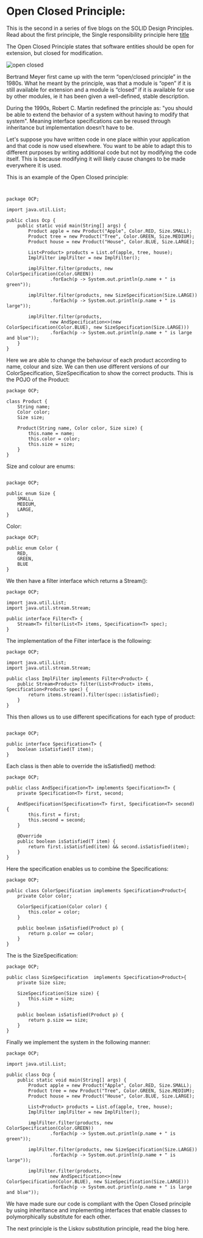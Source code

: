 # Open Closed Principle:

This is the second in a series of five blogs on the SOLID Design Principles. Read about the first principle, the Single responsibility principle here [title](https://www.example.com)

The Open Closed Principle states that software entities should be open for extension, but closed for modification.

![open closed](https://user-images.githubusercontent.com/63193195/79230176-1bfedd00-7e5c-11ea-9851-ce427a91e1cc.jpg)

Bertrand Meyer first came up with the term “open/closed principle” in the 1980s. What he meant by the principle, was that a module is “open” if it is still available for extension and a module is “closed” if it is available for use by other modules, ie it has been given a well-defined, stable description.

During the 1990s, Robert C. Martin redefined the principle as: "you should be able to extend the behavior of a system without having to modify that system". Meaning interface specifications can be reused through inheritance but implementation doesn’t have to be.

Let's suppose you have written code in one place within your application and that code is now used elsewhere. You want to be able to adapt this to different purposes by writing additional code but not by modifying the code itself. This is because modifying it will likely cause changes to be made everywhere it is used.

This is an example of the Open Closed principle:

```


package OCP;

import java.util.List;

public class Ocp {
    public static void main(String[] args) {
        Product apple = new Product("Apple", Color.RED, Size.SMALL);
        Product tree = new Product("Tree", Color.GREEN, Size.MEDIUM);
        Product house = new Product("House", Color.BLUE, Size.LARGE);

        List<Product> products = List.of(apple, tree, house);
        ImplFilter implFilter = new ImplFilter();

        implFilter.filter(products, new ColorSpecification(Color.GREEN))
                .forEach(p -> System.out.println(p.name + " is green"));

        implFilter.filter(products, new SizeSpecification(Size.LARGE))
                .forEach(p -> System.out.println(p.name + " is large"));

        implFilter.filter(products,
                new AndSpecification<>(new ColorSpecification(Color.BLUE), new SizeSpecification(Size.LARGE)))
                .forEach(p -> System.out.println(p.name + " is large and blue"));
    }
}
```
Here we are able to change the behaviour of each product according to name, colour and size. We can then use different versions of our ColorSpecification, SizeSpecification to show the correct products. This is the POJO of the Product:
```
package OCP;

class Product {
    String name;
    Color color;
    Size size;

    Product(String name, Color color, Size size) {
        this.name = name;
        this.color = color;
        this.size = size;
    }
}
```
Size and colour are enums:
```
  
package OCP;

public enum Size {
    SMALL,
    MEDIUM,
    LARGE,
}
```
Color:
```
package OCP;

public enum Color {
    RED,
    GREEN,
    BLUE
}
```
We then have a filter interface which returns a Stream():
```
package OCP;

import java.util.List;
import java.util.stream.Stream;

public interface Filter<T> {
    Stream<T> filter(List<T> items, Specification<T> spec);
}
```
The implementation of the Filter interface is the following:
```
package OCP;

import java.util.List;
import java.util.stream.Stream;

public class ImplFilter implements Filter<Product> {
    public Stream<Product> filter(List<Product> items, Specification<Product> spec) {
        return items.stream().filter(spec::isSatisfied);
    }
}
```
This then allows us to use different specifications for each type of product:
```
  
package OCP;

public interface Specification<T> {
    boolean isSatisfied(T item);
}
```
Each class is then able to override the isSatisfied() method:
```
package OCP;

public class AndSpecification<T> implements Specification<T> {
    private Specification<T> first, second;

    AndSpecification(Specification<T> first, Specification<T> second) {
        this.first = first;
        this.second = second;
    }

    @Override
    public boolean isSatisfied(T item) {
        return first.isSatisfied(item) && second.isSatisfied(item);
    }
}
```
Here the specification enables us to combine the Specifications:
```
package OCP;

public class ColorSpecification implements Specification<Product>{
    private Color color;

    ColorSpecification(Color color) {
        this.color = color;
    }

    public boolean isSatisfied(Product p) {
        return p.color == color;
    }
}
```
The is the SizeSpecification:
```
package OCP;

public class SizeSpecification  implements Specification<Product>{
    private Size size;

    SizeSpecification(Size size) {
        this.size = size;
    }

    public boolean isSatisfied(Product p) {
        return p.size == size;
    }
}
```
Finally we implement the system in the following manner:
```
package OCP;

import java.util.List;

public class Ocp {
    public static void main(String[] args) {
        Product apple = new Product("Apple", Color.RED, Size.SMALL);
        Product tree = new Product("Tree", Color.GREEN, Size.MEDIUM);
        Product house = new Product("House", Color.BLUE, Size.LARGE);

        List<Product> products = List.of(apple, tree, house);
        ImplFilter implFilter = new ImplFilter();

        implFilter.filter(products, new ColorSpecification(Color.GREEN))
                .forEach(p -> System.out.println(p.name + " is green"));

        implFilter.filter(products, new SizeSpecification(Size.LARGE))
                .forEach(p -> System.out.println(p.name + " is large"));

        implFilter.filter(products,
                new AndSpecification<>(new ColorSpecification(Color.BLUE), new SizeSpecification(Size.LARGE)))
                .forEach(p -> System.out.println(p.name + " is large and blue"));
  ```
We have made sure our code is compliant with the Open Closed principle by using inheritance and implementing interfaces that enable classes to polymorphically substitute for each other.

The next principle is the Liskov substitution principle, read the blog here. 
